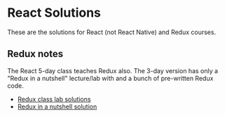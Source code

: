 # React Solutions

These are the solutions for React (not React Native) and Redux courses.

## Redux notes
The React 5-day class teaches Redux also. The 3-day version has only a "Redux in a nutshell" lecture/lab with and a bunch of pre-written Redux code. 
- [Redux class lab solutions](Redux)
- [Redux in a nutshell solution](030-Redux-in-a-nutshell)
